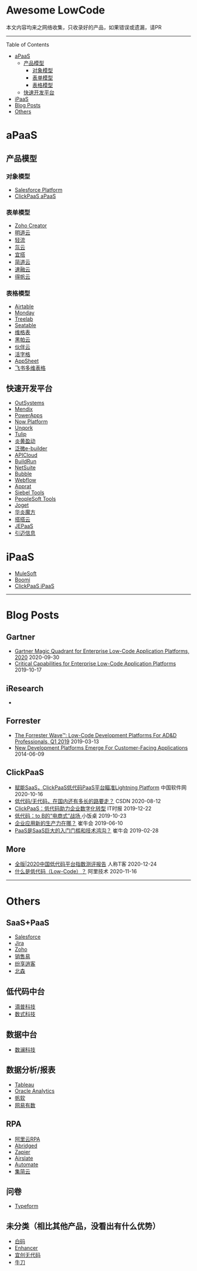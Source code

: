 
# Awesome LowCode
本文内容均来之网络收集，只收录好的产品，如果错误或遗漏，请PR

---
Table of Contents
  - [aPaaS](#apaas)
    - [产品模型](#产品模型)
      - [对象模型](#对象模型)
      - [表单模型](#表单模型)
      - [表格模型](#表格模型)
    - [快速开发平台](#快速开发平台)
  - [iPaaS](#ipaas)
- [Blog Posts](#blog-posts)
- [Others](#others)

# aPaaS
## 产品模型
### 对象模型

- [Salesforce Platform](https://www.salesforce.com/products/platform/overview/)
- [ClickPaaS aPaaS](https://www.clickpaas.com)
  
### 表单模型
- [Zoho Creator](https://www.zoho.com/creator)
- [明道云](https://www.mingdao.com)
- [轻流](https://qingflow.com)
- [氚云](https://www.h3yun.com)
- [宜搭](https://www.aliwork.com)
- [简道云](https://www.jiandaoyun.com)
- [速融云](https://www.surongyun.cn)
- [得帆云](https://definesys.cn)
### 表格模型
- [Airtable](https://airtable.com)
- [Monday](https://monday.com)
- [Treelab](https://www.treelab.com.cn)
- [Seatable](https://www.seatable.cn)
- [维格表](https://vika.cn)
- [黑帕云](https://hipacloud.com)
- [伙伴云](https://www.huoban.com)
- [活字格](https://www.grapecity.com.cn/solutions/huozige)
- [AppSheet](https://www.appsheet.com)
- [飞书多维表格](https://bitable.feishu.cn/)
## 快速开发平台
- [OutSystems](https://www.outsystems.com)
- [Mendix](https://www.mendix.com)
- [PowerApps](https://powerapps.microsoft.com/zh-cn)
- [Now Platform](https://www.servicenow.com/now-platform.html)
- [Unqork](https://www.unqork.com)
- [Tulip](https://tulip.co)
- [炎黄盈动](https://www.actionsoft.com.cn)
- [泛微e-builder](https://www.e-builder.cn)
- [APICloud](https://www.apicloud.com)
- [BuildRun](https://gobuildrun.com/zh)
- [NetSuite](https://www.netsuite.com)
- [Bubble](https://bubble.io)
- [Webflow](https://webflow.com)
- [Apprat](https://www.apprat.io)
- [Siebel Tools](https://docs.oracle.com/cd/E05554_01/books/ToolsRef/ToolsRefusing2.html)
- [PeopleSoft Tools](http://www.oracle.com/cn/products/applications/peoplesoft-enterprise/tools-tech/index.html)
- [Joget](https://www.joget.org)
- [华炎魔方](https://www.steedos.com/platform)
- [搭搭云](https://www.dadayun.cn)
- [JEPaaS](http://www.jepaas.com)
- [引迈信息](https://www.jnpfsoft.com)

# iPaaS
- [MuleSoft](https://www.mulesoft.com)
- [Boomi](https://boomi.com)
- [ClickPaaS iPaaS](https://www.clickpaas.com)

---

# Blog Posts
## Gartner 
- [Gartner Magic Quadrant for Enterprise Low-Code Application Platforms, 2020](https://www.gartner.com/doc/reprints?id=1-1FKNU1TK&ct=190711&st=sb) 2020-09-30
- [Critical Capabilities for Enterprise Low-Code Application Platforms](https://www.gartner.com/en/documents/3970417) 2019-10-17
## iResearch
-
## Forrester
- [The Forrester Wave™: Low-Code Development Platforms For AD&D Professionals, Q1 2019](https://reprints.forrester.com/#/assets/2/108/RES144387/reports) 2019-03-13
- [New Development Platforms Emerge For Customer-Facing Applications](https://www.forrester.com/report/New+Development+Platforms+Emerge+For+CustomerFacing+Applications/-/E-RES113411) 2014-06-09
## ClickPaaS
- [赋能SaaS，ClickPaaS低代码PaaS平台瞄准Lightning Platform](http://www.soft6.com/news/202010/16/370098.html) 中国软件网 2020-10-16
- [低代码/无代码，在国内还有多长的路要走？](https://blog.csdn.net/csdnnews/article/details/107970153) CSDN 2020-08-12
- [ClickPaaS：低代码助力企业数字化转型](http://www.it-times.com.cn/a/company/2019/1222/31276.html) IT时报 2019-12-22
- [低代码：to B的“电商式”战场 ](https://www.xfz.cn/post/9186.html) 小饭桌 2019-10-23
- [企业应用新的生产力在哪？](https://www.niutoushe.com/29833) 崔牛会 2019-06-10
- [PaaS是SaaS巨大的入门门槛和技术鸿沟？](https://www.niutoushe.com/23405) 崔牛会 2019-02-28
## More
- [全版|2020中国低代码平台指数测评报告](https://mp.weixin.qq.com/s/lPpUPpCGsLbGPom_LEIQBw) 人称T客 2020-12-24
- [什么是低代码（Low-Code）？](https://mp.weixin.qq.com/s/tMC1Uas99F28_tU5lH0CNw) 阿里技术 2020-11-16

---

# Others
## SaaS+PaaS
- [Salesforce](https://www.salesforce.com)
- [Jira](https://www.atlassian.com/software/jira)
- [Zoho](https://www.zoho.com)
- [销售易](https://www.xiaoshouyi.com)
- [纷享逍客](https://www.fxiaoke.com)
- [北森](https://www.beisen.com)
## 低代码中台
- [滴普科技](https://www.deepexi.com)
- [数式科技](https://shushi.pro)
## 数据中台
- [数澜科技](https://www.dtwave.com)
## 数据分析/报表
- [Tableau](https://www.tableau.com)
- [Oracle Analytics](https://www.oracle.com/business-analytics)
- [帆软](https://www.fanruan.com)
- [网易有数](https://youdata.163.com)
## RPA
- [阿里云RPA](https://cn.aliyun.com/product/codestore)
- [Abridged](https://abridged.io)
- [Zapier](https://zapier.com)
- [Airslate](https://www.airslate.com)
- [Automate](https://automate.io)
- [集简云](https://jijyun.cn)
## 问卷
- [Typeform](https://www.typeform.com)
## 未分类（相比其他产品，没看出有什么优势）
- [白码](https://www.bnocode.com)
- [Enhancer](https://www.enhancer.io)
- [宜创无代码](https://www.wudaima.com)
- [牛刀](https://www.newdao.net)
